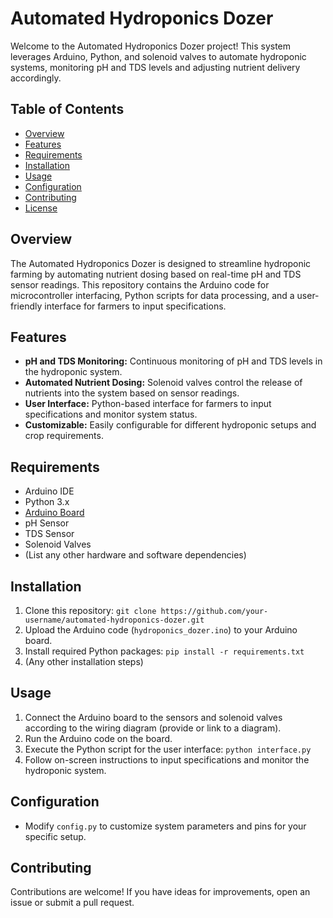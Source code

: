 # Automated Hydroponics Dozer

Welcome to the Automated Hydroponics Dozer project! This system leverages Arduino, Python, and solenoid valves to automate hydroponic systems, monitoring pH and TDS levels and adjusting nutrient delivery accordingly.

## Table of Contents
- [Overview](#overview)
- [Features](#features)
- [Requirements](#requirements)
- [Installation](#installation)
- [Usage](#usage)
- [Configuration](#configuration)
- [Contributing](#contributing)
- [License](#license)

## Overview

The Automated Hydroponics Dozer is designed to streamline hydroponic farming by automating nutrient dosing based on real-time pH and TDS sensor readings. This repository contains the Arduino code for microcontroller interfacing, Python scripts for data processing, and a user-friendly interface for farmers to input specifications.

## Features

- **pH and TDS Monitoring:** Continuous monitoring of pH and TDS levels in the hydroponic system.
- **Automated Nutrient Dosing:** Solenoid valves control the release of nutrients into the system based on sensor readings.
- **User Interface:** Python-based interface for farmers to input specifications and monitor system status.
- **Customizable:** Easily configurable for different hydroponic setups and crop requirements.

## Requirements

- Arduino IDE
- Python 3.x
- [Arduino Board](https://www.arduino.cc/en/Main/Products)
- pH Sensor
- TDS Sensor
- Solenoid Valves
- (List any other hardware and software dependencies)

## Installation

1. Clone this repository: `git clone https://github.com/your-username/automated-hydroponics-dozer.git`
2. Upload the Arduino code (`hydroponics_dozer.ino`) to your Arduino board.
3. Install required Python packages: `pip install -r requirements.txt`
4. (Any other installation steps)

## Usage

1. Connect the Arduino board to the sensors and solenoid valves according to the wiring diagram (provide or link to a diagram).
2. Run the Arduino code on the board.
3. Execute the Python script for the user interface: `python interface.py`
4. Follow on-screen instructions to input specifications and monitor the hydroponic system.

## Configuration

- Modify `config.py` to customize system parameters and pins for your specific setup.

## Contributing

Contributions are welcome! If you have ideas for improvements, open an issue or submit a pull request.
